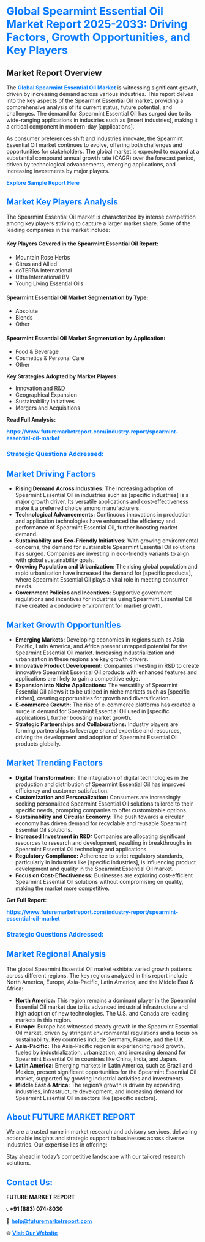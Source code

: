 <h1 style="color: #007BFF;">Global Spearmint Essential Oil Market Report 2025-2033: Driving Factors, Growth Opportunities, and Key Players</h1>

<section id="overview">
<h2>Market Report Overview</h2>
<p>The <a href="https://www.futuremarketreport.com/industry-report/spearmint-essential-oil-market" style="color: #007BFF; text-decoration: none;"><strong>Global Spearmint Essential Oil Market</strong></a> is witnessing significant growth, driven by increasing demand across various industries. This report delves into the key aspects of the Spearmint Essential Oil market, providing a comprehensive analysis of its current status, future potential, and challenges. The demand for Spearmint Essential Oil has surged due to its wide-ranging applications in industries such as [insert industries], making it a critical component in modern-day [applications].</p>
<p>As consumer preferences shift and industries innovate, the Spearmint Essential Oil market continues to evolve, offering both challenges and opportunities for stakeholders. The global market is expected to expand at a substantial compound annual growth rate (CAGR) over the forecast period, driven by technological advancements, emerging applications, and increasing investments by major players.</p>
</section>

<section id="overview">
<p><a href="https://www.futuremarketreport.com/request-sample/reportId=61853" style="color: #007BFF; text-decoration: none;"><strong>Explore Sample Report Here</strong></a></p>
</section>

<section id="key-players">
<h2 style="color: #007BFF;">Market Key Players Analysis</h2>
<p>The Spearmint Essential Oil market is characterized by intense competition among key players striving to capture a larger market share. Some of the leading companies in the market include:</p>
<h4>Key Players Covered in the Spearmint Essential Oil Report:</h4>
<ul><li>Mountain Rose Herbs</li><li>Citrus and Allied</li><li>doTERRA International</li><li>Ultra International BV</li><li>Young Living Essential Oils</li></ul>
<h4>Spearmint Essential Oil Market Segmentation by Type:</h4>
<ul><li>Absolute</li><li>Blends</li><li>Other</li></ul>

<h4>Spearmint Essential Oil Market Segmentation by Application:</h4>
<ul><li>Food &amp; Beverage</li><li>Cosmetics &amp; Personal Care</li><li>Other</li></ul>
<p><strong>Key Strategies Adopted by Market Players:</strong></p>
<ul>
<li>Innovation and R&D</li>
<li>Geographical Expansion</li>
<li>Sustainability Initiatives</li>
<li>Mergers and Acquisitions</li>
</ul>
</section>

<section>
<p><strong>Read Full Analysis: </strong></p><a href="https://www.futuremarketreport.com/industry-report/spearmint-essential-oil-market" style="color: #007BFF; text-decoration: none;"><strong>https://www.futuremarketreport.com/industry-report/spearmint-essential-oil-market</strong></a>
<h3 style="color: #007BFF;">Strategic Questions Addressed:</h3>
</section>

<section id="driving-factors">
<h2 style="color: #007BFF;">Market Driving Factors</h2>
<ul>
<li><strong>Rising Demand Across Industries:</strong> The increasing adoption of Spearmint Essential Oil in industries such as [specific industries] is a major growth driver. Its versatile applications and cost-effectiveness make it a preferred choice among manufacturers.</li>
<li><strong>Technological Advancements:</strong> Continuous innovations in production and application technologies have enhanced the efficiency and performance of Spearmint Essential Oil, further boosting market demand.</li>
<li><strong>Sustainability and Eco-Friendly Initiatives:</strong> With growing environmental concerns, the demand for sustainable Spearmint Essential Oil solutions has surged. Companies are investing in eco-friendly variants to align with global sustainability goals.</li>
<li><strong>Growing Population and Urbanization:</strong> The rising global population and rapid urbanization have increased the demand for [specific products], where Spearmint Essential Oil plays a vital role in meeting consumer needs.</li>
<li><strong>Government Policies and Incentives:</strong> Supportive government regulations and incentives for industries using Spearmint Essential Oil have created a conducive environment for market growth.</li>
</ul>
</section>

<section id="growth-opportunities">
<h2 style="color: #007BFF;">Market Growth Opportunities</h2>
<ul>
<li><strong>Emerging Markets:</strong> Developing economies in regions such as Asia-Pacific, Latin America, and Africa present untapped potential for the Spearmint Essential Oil market. Increasing industrialization and urbanization in these regions are key growth drivers.</li>
<li><strong>Innovative Product Development:</strong> Companies investing in R&D to create innovative Spearmint Essential Oil products with enhanced features and applications are likely to gain a competitive edge.</li>
<li><strong>Expansion into Niche Applications:</strong> The versatility of Spearmint Essential Oil allows it to be utilized in niche markets such as [specific niches], creating opportunities for growth and diversification.</li>
<li><strong>E-commerce Growth:</strong> The rise of e-commerce platforms has created a surge in demand for Spearmint Essential Oil used in [specific applications], further boosting market growth.</li>
<li><strong>Strategic Partnerships and Collaborations:</strong> Industry players are forming partnerships to leverage shared expertise and resources, driving the development and adoption of Spearmint Essential Oil products globally.</li>
</ul>
</section>

<section id="trending-factors">
<h2 style="color: #007BFF;">Market Trending Factors</h2>
<ul>
<li><strong>Digital Transformation:</strong> The integration of digital technologies in the production and distribution of Spearmint Essential Oil has improved efficiency and customer satisfaction.</li>
<li><strong>Customization and Personalization:</strong> Consumers are increasingly seeking personalized Spearmint Essential Oil solutions tailored to their specific needs, prompting companies to offer customizable options.</li>
<li><strong>Sustainability and Circular Economy:</strong> The push towards a circular economy has driven demand for recyclable and reusable Spearmint Essential Oil solutions.</li>
<li><strong>Increased Investment in R&D:</strong> Companies are allocating significant resources to research and development, resulting in breakthroughs in Spearmint Essential Oil technology and applications.</li>
<li><strong>Regulatory Compliance:</strong> Adherence to strict regulatory standards, particularly in industries like [specific industries], is influencing product development and quality in the Spearmint Essential Oil market.</li>
<li><strong>Focus on Cost-Effectiveness:</strong> Businesses are exploring cost-efficient Spearmint Essential Oil solutions without compromising on quality, making the market more competitive.</li>
</ul>
</section>

<section>
<p><strong>Get Full Report: </strong></p><a href="https://www.futuremarketreport.com/industry-report/spearmint-essential-oil-market" style="color: #007BFF; text-decoration: none;"><strong>https://www.futuremarketreport.com/industry-report/spearmint-essential-oil-market</strong></a>
<h3 style="color: #007BFF;">Strategic Questions Addressed:</h3>
</section>


<section id="regional-analysis">
<h2 style="color: #007BFF;">Market Regional Analysis</h2>
<p>The global Spearmint Essential Oil market exhibits varied growth patterns across different regions. The key regions analyzed in this report include North America, Europe, Asia-Pacific, Latin America, and the Middle East & Africa:</p>
<ul>
<li><strong>North America:</strong> This region remains a dominant player in the Spearmint Essential Oil market due to its advanced industrial infrastructure and high adoption of new technologies. The U.S. and Canada are leading markets in this region.</li>
<li><strong>Europe:</strong> Europe has witnessed steady growth in the Spearmint Essential Oil market, driven by stringent environmental regulations and a focus on sustainability. Key countries include Germany, France, and the U.K.</li>
<li><strong>Asia-Pacific:</strong> The Asia-Pacific region is experiencing rapid growth, fueled by industrialization, urbanization, and increasing demand for Spearmint Essential Oil in countries like China, India, and Japan.</li>
<li><strong>Latin America:</strong> Emerging markets in Latin America, such as Brazil and Mexico, present significant opportunities for the Spearmint Essential Oil market, supported by growing industrial activities and investments.</li>
<li><strong>Middle East & Africa:</strong> The region’s growth is driven by expanding industries, infrastructure development, and increasing demand for Spearmint Essential Oil in sectors like [specific sectors].</li>
</ul>
</section>

<footer>
<h2 style="color: #007BFF;">About FUTURE MARKET REPORT</h2>
<p>We are a trusted name in market research and advisory services, delivering actionable insights and strategic support to businesses across diverse industries. Our expertise lies in offering:</p>

<p>Stay ahead in today’s competitive landscape with our tailored research solutions.</p>

<h2 style="color: #007BFF;">Contact Us:</h2>
<p><strong>FUTURE MARKET REPORT</strong></p>
<p>📞 <strong>+91 (883) 074-8030</strong></p>
<p>📧 <strong><a href="mailto:help@futuremarketreport.com" style="color: #007BFF;">help@futuremarketreport.com</a></strong></p>
<p>🌐 <strong><a href="https://www.futuremarketreport.com/" style="color: #007BFF;">Visit Our Website</a></strong></p>
</footer>